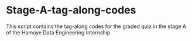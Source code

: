 # Stage-A-tag-along-codes
This script contains the tag-along codes for the graded quiz in the stage A of the Hamoye Data Engineering Internship
